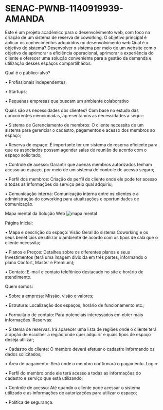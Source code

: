 # SENAC-PWNB-1140919939-AMANDA

Este é um projeto acadêmico para o desenvolvimento web, com foco na criação de um sistema de reserva de coworking. O objetivo principal é aplicar os conhecimentos adquiridos no desenvolvimento web
Qual é o objetivo do sistema?
Desenvolver o sistema por meio de um website com o objetivo de aprimorar a eficiência
operacional, aprimorar a experiência do cliente e oferecer uma solução conveniente para a
gestão da demanda e utilização desses espaços compartilhados.

Qual é o público-alvo?

• Profissionais independentes;

• Startups;

• Pequenas empresas que buscam um ambiente colaborativo

Quais são as necessidades dos clientes?
Com base no estudo das concorrentes mencionadas, apresentamos as necessidades a seguir:

• Sistema de Gerenciamento de membros: O cliente necessita de um sistema para
gerenciar o cadastro, pagamentos e acesso dos membros ao espaço;

• Reserva de espaço: É importante ter um sistema de reserva eficiente para que os
associados possam agendar salas de reunião de acordo com o espaço solicitado;

• Controle de acesso: Garantir que apenas membros autorizados tenham acesso ao
espaço, por meio de um sistema de controle de acesso seguro;

• Perfil dos membros: Criação do perfil do cliente onde ele pode ter acesso a todas as
informações do serviço pelo qual adquiriu;

• Comunicação interna: Comunicação interna entre os clientes e a administração do
coworking para atualizações e oportunidades de comunicação.

Mapa mental da Solução Web
![mapa mental](https://github.com/amandarams/SENAC-PWNB-1140919939-AMANDA/assets/124388769/bb9f12b4-933b-4c37-bdb4-685036ba2ddd)

Página Inicial:

• Mapa e descrição do espaço: Visão Geral do sistema Coworking e os seus
benefícios de utilizar o ambiente de acordo com os tipos de sala que o cliente
necessita;

• Planos e Preços: Detalhes sobre os diferentes planos e seus Investimentos (terá
uma imagem dividida em três partes, informando o plano Confort, Master e
Premium);

• Contato: E-mail e contato telefônico destacado no site e horário de
atendimento.

Quem somos:

• Sobre a empresa: Missão, visão e valores;

• Estrutura: Localização dos espaços, horário de funcionamento etc.;

• Formulário de contato: Para potenciais interessados em obter mais informações.
Reservas:

• Sistema de reservas: Irá aparecer uma lista de regiões onde o cliente terá a opção de
escolher a região onde quer adquirir e quais tipos de espaço deseja utilizar;

• Cadastro do cliente: O membro deverá efetuar o cadastro informando os dados
solicitados;

• Área de pagamento: Será onde o membro confirmará o pagamento.
Login:

• Perfil do membro onde ele terá acesso a todas as informações do cadastro e serviço
que está utilizando;

• Controle de acesso: Até quando o cliente pode acessar o sistema utilizado e as
informações de autorizações para utilizar o espaço;

• Política de segurança.
